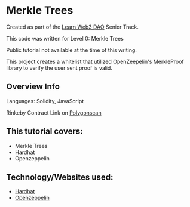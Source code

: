 # Merkle Trees

Created as part of the [Learn Web3 DAO](https://www.learnweb3.io/) Senior Track.

This code was written for Level 0: Merkle Trees

Public tutorial not available at the time of this writing.

This project creates a whitelist that utilized OpenZeepelin's MerkleProof library to verify the user sent proof is valid.

## Overview Info

Languages: Solidity, JavaScript

Rinkeby Contract Link on [Polygonscan](https://mumbai.polygonscan.com/address/0x5A98542385eB2C24aC19190ba5982873EC9Fcb34)

## This tutorial covers:

- Merkle Trees
- Hardhat
- Openzeppelin

## Technology/Websites used:

- [Hardhat](https://hardhat.org/)
- [Openzeppelin](https://www.openzeppelin.com/)
